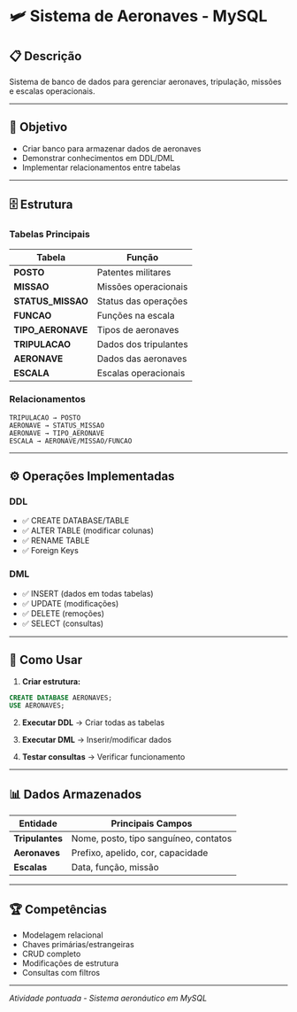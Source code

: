 # 🛩️ Sistema de Aeronaves - MySQL

## 📋 Descrição
Sistema de banco de dados para gerenciar aeronaves, tripulação, missões e escalas operacionais.

---

## 🎯 Objetivo
- Criar banco para armazenar dados de aeronaves
- Demonstrar conhecimentos em DDL/DML
- Implementar relacionamentos entre tabelas

---

## 🗄️ Estrutura

### Tabelas Principais
| Tabela | Função |
|--------|---------|
| **POSTO** | Patentes militares |
| **MISSAO** | Missões operacionais |
| **STATUS_MISSAO** | Status das operações |
| **FUNCAO** | Funções na escala |
| **TIPO_AERONAVE** | Tipos de aeronaves |
| **TRIPULACAO** | Dados dos tripulantes |
| **AERONAVE** | Dados das aeronaves |
| **ESCALA** | Escalas operacionais |

### Relacionamentos
```
TRIPULACAO → POSTO
AERONAVE → STATUS_MISSAO
AERONAVE → TIPO_AERONAVE  
ESCALA → AERONAVE/MISSAO/FUNCAO
```

---

## ⚙️ Operações Implementadas

### DDL
- ✅ CREATE DATABASE/TABLE
- ✅ ALTER TABLE (modificar colunas)
- ✅ RENAME TABLE
- ✅ Foreign Keys

### DML
- ✅ INSERT (dados em todas tabelas)
- ✅ UPDATE (modificações)
- ✅ DELETE (remoções)
- ✅ SELECT (consultas)

---

## 🚀 Como Usar

1. **Criar estrutura:**
```sql
CREATE DATABASE AERONAVES;
USE AERONAVES;
```

2. **Executar DDL** → Criar todas as tabelas

3. **Executar DML** → Inserir/modificar dados

4. **Testar consultas** → Verificar funcionamento

---

## 📊 Dados Armazenados

| Entidade | Principais Campos |
|----------|-------------------|
| **Tripulantes** | Nome, posto, tipo sanguíneo, contatos |
| **Aeronaves** | Prefixo, apelido, cor, capacidade |
| **Escalas** | Data, função, missão |

---

## 🏆 Competências
- Modelagem relacional
- Chaves primárias/estrangeiras  
- CRUD completo
- Modificações de estrutura
- Consultas com filtros

---

*Atividade pontuada - Sistema aeronáutico em MySQL*
